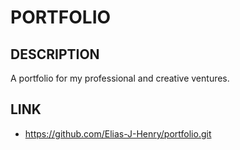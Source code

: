 # PORTFOLIO

## DESCRIPTION
A portfolio for my professional and creative ventures.

## LINK
* https://github.com/Elias-J-Henry/portfolio.git
